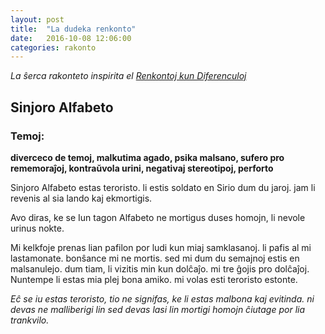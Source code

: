 ```yaml
---
layout: post
title:  "La dudeka renkonto"
date:   2016-10-08 12:06:00
categories: rakonto
---
```


_La ŝerca rakonteto inspirita el [Renkontoj kun Diferenculoj](http://verkoj.com/download/1623/)_

## Sinjoro Alfabeto

### Temoj:
**diverceco de temoj, malkutima agado, psika malsano, sufero pro rememoraĵoj, kontraŭvola urini, negativaj stereotipoj, perforto**

Sinjoro Alfabeto estas teroristo. li estis soldato en Sirio dum du jaroj. jam li revenis al sia lando kaj ekmortigis.

Avo diras, ke se Iun tagon Alfabeto ne mortigus duses homojn, li nevole urinus nokte.

Mi kelkfoje prenas lian pafilon por ludi kun miaj samklasanoj. li pafis al mi lastamonate. bonŝance mi ne mortis. sed mi dum du semajnoj estis en malsanulejo. dum tiam, li vizitis min kun dolĉaĵo. mi tre ĝojis pro dolĉaĵoj.
Nuntempe li estas mia plej bona amiko. mi volas esti teroristo estonte.


_Eĉ se iu estas teroristo, tio ne signifas, ke li estas malbona kaj evitinda. 
ni devas ne malliberigi lin sed devas lasi lin mortigi homojn ĉiutage por lia trankvilo._
